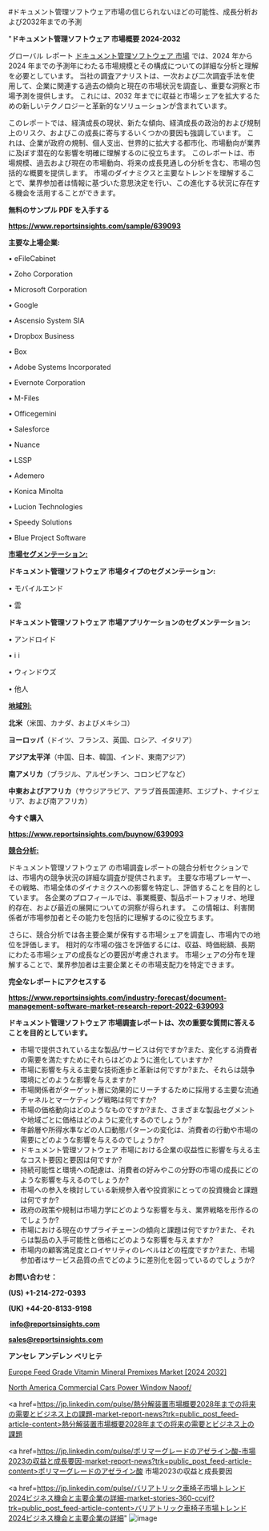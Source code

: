 #ドキュメント管理ソフトウェア市場の信じられないほどの可能性、成長分析および2032年までの予測

"<strong>ドキュメント管理ソフトウェア 市場概要 2024-2032</strong>

グローバル レポート <a href=https://www.reportsinsights.com/sample/639093>ドキュメント管理ソフトウェア 市場</a> では、2024 年から 2024 年までの予測年にわたる市場規模とその構成についての詳細な分析と理解を必要としています。 当社の調査アナリストは、一次および二次調査手法を使用して、企業に関連する過去の傾向と現在の市場状況を調査し、重要な洞察と市場予測を提供します。 これには、2032 年までに収益と市場シェアを拡大​​するための新しいテクノロジーと革新的なソリューションが含まれています。

このレポートでは、経済成長の現状、新たな傾向、経済成長の政治的および規制上のリスク、およびこの成長に寄与するいくつかの要因も強調しています。 これは、企業が政府の規制、個人支出、世界的に拡大する都市化、市場動向が業界に及ぼす潜在的な影響を明確に理解するのに役立ちます。 このレポートは、市場規模、過去および現在の市場動向、将来の成長見通しの分析を含む、市場の包括的な概要を提供します。 市場のダイナミクスと主要なトレンドを理解することで、業界参加者は情報に基づいた意思決定を行い、この進化する状況に存在する機会を活用することができます。

<strong><b>無料のサンプル PDF を入手する</b></strong>

<a href=https://www.reportsinsights.com/sample/639093><strong><u>https://www.reportsinsights.com/sample/639093</u></strong></a>

<strong>主要な上場企業:</strong>

• eFileCabinet

• Zoho Corporation

• Microsoft Corporation

• Google

• Ascensio System SIA

• Dropbox Business

• Box

• Adobe Systems Incorporated

• Evernote Corporation

• M-Files

• Officegemini

• Salesforce

• Nuance

• LSSP

• Ademero

• Konica Minolta

• Lucion Technologies

• Speedy Solutions

• Blue Project Software

<strong><u>市場セグメンテーション</u></strong><strong><u>:</u></strong>

<strong>ドキュメント管理ソフトウェア 市場タイプのセグメンテーション:</strong>

• モバイルエンド

• 雲

<strong>ドキュメント管理ソフトウェア 市場アプリケーションのセグメンテーション:</strong>

• アンドロイド

• i i

• ウィンドウズ

• 他人

<strong><u>地域別</u></strong><strong><u>:</u></strong>

<strong>北米</strong>（米国、カナダ、およびメキシコ）

<strong>ヨーロッパ</strong>（ドイツ、フランス、英国、ロシア、イタリア）

<strong>アジア太平洋</strong>（中国、日本、韓国、インド、東南アジア）

<strong>南アメリカ</strong>（ブラジル、アルゼンチン、コロンビアなど）

<strong>中東およびアフリカ</strong>（サウジアラビア、アラブ首長国連邦、エジプト、ナイジェリア、および南アフリカ）

<strong>今すぐ購入</strong>

<a href=https://www.reportsinsights.com/buynow/639093><strong><u>https://www.reportsinsights.com/buynow/639093</u></strong></a>

<strong><u>競合分析:</u></strong>

ドキュメント管理ソフトウェア の市場調査レポートの競合分析セクションでは、市場内の競争状況の詳細な調査が提供されます。 主要な市場プレーヤー、その戦略、市場全体のダイナミクスへの影響を特定し、評価することを目的としています。 各企業のプロフィールでは、事業概要、製品ポートフォリオ、地理的存在、および最近の展開についての洞察が得られます。 この情報は、利害関係者が市場参加者とその能力を包括的に理解するのに役立ちます。

さらに、競合分析では各主要企業が保有する市場シェアを調査し、市場内での地位を評価します。 相対的な市場の強さを評価するには、収益、時価総額、長期にわたる市場シェアの成長などの要因が考慮されます。 市場シェアの分布を理解することで、業界参加者は主要企業とその市場支配力を特定できます。

<strong>完全なレポートにアクセスする</strong>

<a href=https://www.reportsinsights.com/industry-forecast/document-management-software-market-research-report-2022-639093><strong><u><b>https://www.reportsinsights.com/industry-forecast/document-management-software-market-research-report-2022-639093</b></u></strong></a>

<strong><b>ドキュメント管理ソフトウェア 市場調査レポートは、次の重要な質問に答えることを目的としています。</b></strong>
<ul>
  <li>市場で提供されている主な製品/サービスは何ですか?また、変化する消費者の需要を満たすためにそれらはどのように進化していますか?</li>
  <li>市場に影響を与える主要な技術進歩と革新は何ですか?また、それらは競争環境にどのような影響を与えますか?</li>
  <li>市場関係者がターゲット層に効果的にリーチするために採用する主要な流通チャネルとマーケティング戦略は何ですか?</li>
  <li>市場の価格動向はどのようなものですか?また、さまざまな製品セグメントや地域ごとに価格はどのように変化するのでしょうか?</li>
  <li>年齢層や所得水準などの人口動態パターンの変化は、消費者の行動や市場の需要にどのような影響を与えるのでしょうか?</li>
  <li>ドキュメント管理ソフトウェア 市場における企業の収益性に影響を与える主なコスト要因と要因は何ですか?</li>
  <li>持続可能性と環境への配慮は、消費者の好みやこの分野の市場の成長にどのような影響を与えるのでしょうか?</li>
  <li>市場への参入を検討している新規参入者や投資家にとっての投資機会と課題は何ですか?</li>
  <li>政府の政策や規制は市場力学にどのような影響を与え、業界戦略を形作るのでしょうか?</li>
  <li>市場における現在のサプライチェーンの傾向と課題は何ですか?また、それらは製品の入手可能性と価格にどのような影響を与えますか?</li>
  <li>市場内の顧客満足度とロイヤリティのレベルはどの程度ですか?また、市場参加者はサービス品質の点でどのように差別化を図っているのでしょうか?</li>
</ul>
<strong>お問い合わせ：</strong>

<strong>(US) +1-214-272-0393</strong>

<strong>(UK) +44-20-8133-9198</strong>

<strong> </strong><a href=info@reportsinsights.com><strong><u>info@reportsinsights.com</u></strong></a>

<a href=sales@reportsinsights.com><strong><u>sales@reportsinsights.com</u></strong></a>

<strong>アンセレ アンデレン ベリヒテ</strong>

<a href=https://www.linkedin.com/pulse/europe-feed-grade-vitamin-mineral-premixes-markets-6kqlf/>Europe Feed Grade Vitamin Mineral Premixes Market [2024 2032]</a>

<a href=https://www.linkedin.com/pulse/north-america-commercial-cars-power-window-naoof/>North America Commercial Cars Power Window Naoof/</a>

<a href=https://jp.linkedin.com/pulse/熱分解装置市場概要2028年までの将来の需要とビジネス上の課題-market-report-news?trk=public_post_feed-article-content>熱分解装置市場概要2028年までの将来の需要とビジネス上の課題</a>

<a href=https://jp.linkedin.com/pulse/ポリマーグレードのアゼライン酸-市場2023の収益と成長要因-market-report-news?trk=public_post_feed-article-content>ポリマーグレードのアゼライン酸 市場2023の収益と成長要因</a>

<a href=https://jp.linkedin.com/pulse/バリアトリック車椅子市場トレンド2024ビジネス機会と主要企業の詳細-market-stories-360-ccvjf?trk=public_post_feed-article-content>バリアトリック車椅子市場トレンド2024ビジネス機会と主要企業の詳細</a>"
![image](https://github.com/ahaan12367/RIMarket24/assets/158471582/89760088-b420-4ca7-96a7-86768ca2d109)
